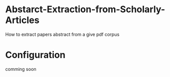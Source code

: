 # Abstarct-Extraction-from-Scholarly-Articles
How to extract papers abstract from a give pdf corpus



# Configuration
comming soon
